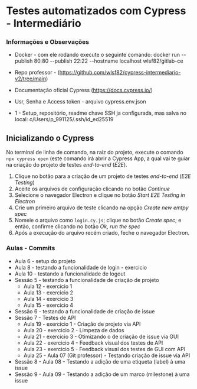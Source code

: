 # Testes automatizados com Cypress - Intermediário

### Informações e Observações

- Docker - com ele rodando execute o seguinte comando: docker run --publish 80:80 --publish 22:22 --hostname localhost wlsf82/gitlab-ce

- Repo professor - (https://github.com/wlsf82/cypress-intermediario-v2/tree/main)
- Documentação oficial Cypress (https://docs.cypress.io/)
- Usr, Senha e Access token - arquivo cypress.env.json 

- 1 - Setup, repositório, readme
chave SSH ja configurada, mas salva no local: c/Users/p_991125/.ssh/id_ed25519

## Inicializando o Cypress

No terminal de linha de comando, na raiz do projeto, execute o comando `npx cypress open` (este comando irá abrir a Cypress App, a qual vai te guiar na criação do projeto de testes _end-to-end_ (_E2E_).

1. Clique no botão para a criação de um projeto de testes _end-to-end_ (_E2E Testing_)
2. Aceite os arquivos de configuração clicando no botão _Continue_
3. Selecione o navegador Electron e clique no botão _Start E2E Testing in Electron_
4. Crie um primeiro arquivo de teste clicando na opção _Create new emtpy spec_
5. Nomeie o arquivo como `login.cy.js`; clique no botão _Create spec_; e então, confirme clicando no botão _Ok, run the spec_
6. Após a execução do arquivo recém criado, feche o navegador Electron.

### Aulas - Commits

- Aula 6 - setup do projeto 
- Aula 8 - testando a funcionalidade de login - exercicio
- Aula 10 - testando a funcionalidade de logout
- Sessão 5 - testando a funcionalidade de criação de projeto
  - Aula 12 - exercicio 1
  - Aula 13 - exercicio 2
  - Aula 14 - exercicio 3
  - Aula 15 - exercicio 4
- Sessão 6 - testando a funcionalidade de criação de issue
- Sessão 7 - Testes de API
  - Aula 19 - exercicio 1 - Criação de projeto via API
  - Aula 20 - exercicio 2 - Limpeza de dados
  - Aula 21 - exercicio 3 - Otimizando o de criação de issue via GUI
  - Aula 22 - exercicio 4 - Feedback visual dos testes de API
  - Aula 23 - exercicio 5 - Feedback visual dos testes de GUI com API
  - Aula 25 - Aula 07 (Git professor) - Testando criação de issue via API
- Sessão 8 - Aula 08 - Testando a adição de uma etiqueta (label) à uma issue
- Sessão 9 - Aula 09 - Testando a adição de um marco (milestone) à uma issue
